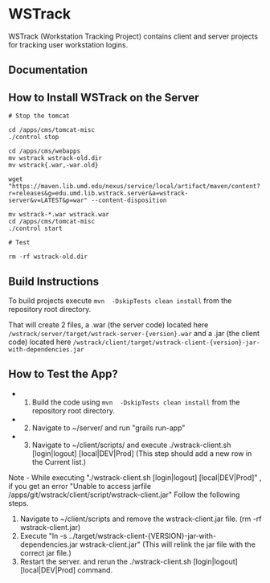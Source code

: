 WSTrack
=======

WSTrack (Workstation Tracking Project) contains client and server projects for tracking user workstation logins.

Documentation
-------------


How to Install WSTrack on the Server
-------------

    # Stop the tomcat

    cd /apps/cms/tomcat-misc
    ./control stop

    cd /apps/cms/webapps
    mv wstrack wstrack-old.dir
    mv wstrack{.war,-war.old}

    wget "https://maven.lib.umd.edu/nexus/service/local/artifact/maven/content?r=releases&g=edu.umd.lib.wstrack.server&a=wstrack-server&v=LATEST&p=war" --content-disposition

    mv wstrack-*.war wstrack.war
    cd /apps/cms/tomcat-misc
    ./control start

    # Test

    rm -rf wstrack-old.dir

Build Instructions
-------------
To build projects execute `mvn  -DskipTests clean install` from the repository root directory. 

That will create 2 files, a .war (the server code) located here `/wstrack/server/target/wstrack-server-{version}.war` and a .jar (the client code) located here `/wstrack/client/target/wstrack-client-{version}-jar-with-dependencies.jar`

How to Test the App?
--------------------

* 1. Build the code using `mvn  -DskipTests clean install` from the repository root directory.
* 2. Navigate to ~/server/ and run "grails run-app"
* 3. Navigate to ~/client/scripts/ and execute ./wstrack-client.sh [login|logout] [local|DEV|Prod] 
    (This step should add a new row in the Current list.)

Note - While executing "./wstrack-client.sh [login|logout] [local|DEV|Prod]" , if you get an error "Unable to access jarfile /apps/git/wstrack/client/script/wstrack-client.jar"
Follow the following steps.

1. Navigate to ~/client/scripts and remove the wstrack-client.jar file. (rm -rf wstrack-client.jar)
2. Execute "ln -s ../target/wstrack-client-{VERSION}-jar-with-dependencies.jar wstrack-client.jar" (This will relink the jar file with the correct jar file.)
3. Restart the server. and rerun the ./wstrack-client.sh [login|logout] [local|DEV|Prod] command.
